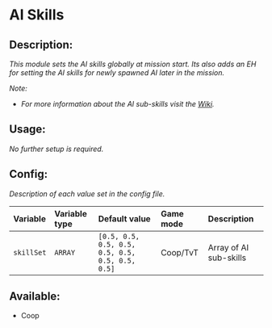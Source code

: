 # AI Skills
## Description:
_This module sets the AI skills globally at mission start. Its also adds an EH for setting the AI skills for newly spawned AI later in the mission._

_Note:_
- _For more information about the AI sub-skills visit the [Wiki](https://community.bistudio.com/wiki/Arma_3:_AI_Skill#Sub-Skills)._

## Usage:
_No further setup is required._

## Config:
_Description of each value set in the config file._

| Variable   | Variable type | Default value                                   | Game mode  | Description            |
|:---------- |:------------- |:----------------------------------------------- |:---------- |:---------------------- |
| `skillSet` | `ARRAY`       | `[0.5, 0.5, 0.5, 0.5, 0.5, 0.5, 0.5, 0.5, 0.5]` | Coop/TvT   | Array of AI sub-skills |

## Available:
 - Coop
